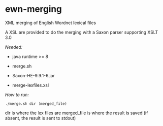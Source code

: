 # ewn-merging
XML merging of English Wordnet lexical files

A XSL are provided to do the merging with a Saxon parser supporting XSLT 3.0

*Needed:*

* java runtime >= 8

* merge.sh

* Saxon-HE-9.9.1-6.jar

* merge-lexfiles.xsl


*How to run:*

```
./merge.sh dir (merged_file) 
```

dir is where the lex files are
merged_file is where the result is saved (if absent, the result is sent to stdout)
